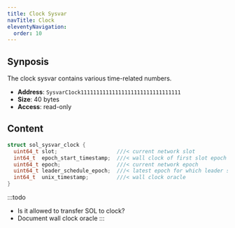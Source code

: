 ```yaml
---
title: Clock Sysvar
navTitle: Clock
eleventyNavigation:
  order: 10
---
```


Synposis
--------

The clock sysvar contains various time-related numbers.

- **Address**: `SysvarC1ock11111111111111111111111111111111`
- **Size**: 40 bytes
- **Access**: read-only

Content
-------

```c
struct sol_sysvar_clock {
  uint64_t slot;                   ///< current network slot
  int64_t  epoch_start_timestamp;  ///< wall clock of first slot epoch
  uint64_t epoch;                  ///< current network epoch
  uint64_t leader_schedule_epoch;  ///< latest epoch for which leader schedule is known in current bank
  int64_t  unix_timestamp;         ///< wall clock oracle
}
```

:::todo
- Is it allowed to transfer SOL to clock?
- Document wall clock oracle
:::
